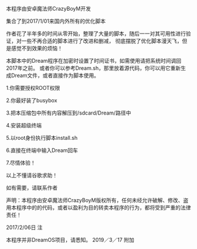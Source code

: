 本程序由安卓魔法师CrazyBoyM开发

集合了到2017/1/01来国内外所有的优化脚本

作者花了半年多的时间从零开始，整理了大量的脚本，随后一一对其可用性进行验证，对一些不再合适的脚本进行了改进和删减，
彻底摆脱了优化脚本漫天飞，但是感觉不到效果的烦恼！

本脚本中的Dream程序在加密时设置了时间证书，如需使用请把系统时间调回2017年之前。
或者你可以参考Dream.sh，那里放着源代码，你可以用它重新生成Dream文件，或者直接作为脚本使用。


1.你需要授权ROOT权限

2.你最好装了busybox

3.把本压缩包中所有内容解压到/sdcard/Dream/路径中

4.安装超级终端

5.以root身份执行脚本install.sh

6.直接在终端中输入Dream回车

7.尽情体验！

以上不懂请谷歌求助！


如有需要，请联系作者


声明：本程序由安卓魔法师CrazyBoyM版权所有，任何未经允许破解、修改、盗用本程序中的的代码，或者以盈利为目的转卖本程序的行为，都将受到严重的法律责任！


2017/2/06日  注

本程序并非DreamOS项目，请悉知。
2019／3／17 附加